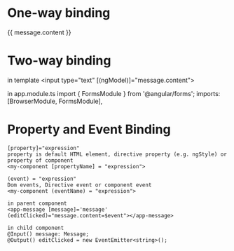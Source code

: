 # One-way binding
{{ message.content }}

# Two-way binding
in template
<input type="text" [(ngModel)]="message.content">

in app.module.ts
import { FormsModule } from '@angular/forms';
imports: [BrowserModule, FormsModule],


# Property and Event Binding
    [property]="expression"
    property is default HTML element, directive property (e.g. ngStyle) or property of component
    <my-component [propertyName] = "expression">

    (event) = "expression"
    Dom events, Directive event or component event
    <my-component (eventName) = "expression">

    in parent component
    <app-message [message]='message' (editClicked)="message.content=$event"></app-message>

    in child component
    @Input() message: Message;  
    @Output() editClicked = new EventEmitter<string>();